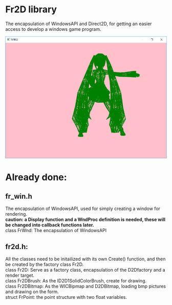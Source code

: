 # Fr2D library    
The encapsulation of WindowsAPI and Direct2D, for getting an easier access to develop a windows game program.    

![miku.png](https://raw.githubusercontent.com/salty-Frankenstein/Fr2D/master/FR2Dlib/examples/miku.png)

# Already done:    
## fr_win.h    
The encapsulation of WindowsAPI, used for simply creating a window for rendering.    
**caution: a Display function and a WndProc definition is needed, these will be changed into callback functions later.**     
class FrWnd: The encapsulation of WindowsAPI     

## fr2d.h:    
All the classes need to be initailized with its own Create() function, and then be created by the factory class Fr2D.     
class Fr2D: Serve as a factory class, encapsulation of the D2Dfactory and a render target.     
class Fr2DBrush: As the ID2D1SolidColorBrush, create for drawing.     
class Fr2DBitmap: As the WICBipmap and D2DBitmap, loading bmp pictures and drawing on the form.     
struct FrPoint: the point structure with two float variables.    
